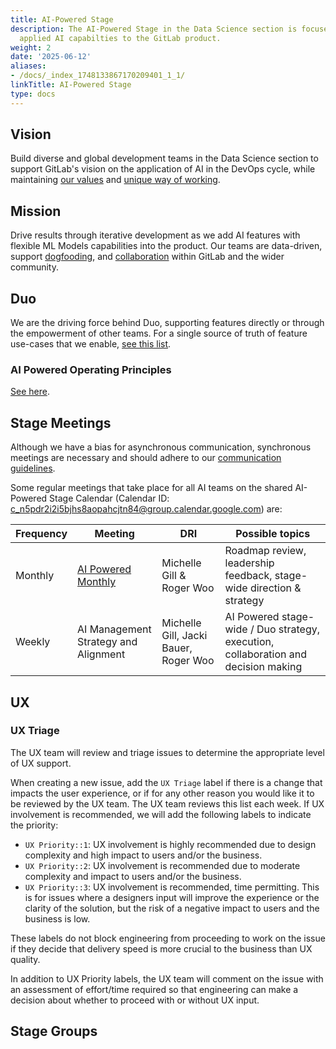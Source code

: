 ```yaml
---
title: AI-Powered Stage
description: The AI-Powered Stage in the Data Science section is focused on providing
  applied AI capabilties to the GitLab product.
weight: 2
date: '2025-06-12'
aliases:
- /docs/_index_1748133867170209401_1_1/
linkTitle: AI-Powered Stage
type: docs
---
```


## Vision

Build diverse and global development teams in the Data Science section to support GitLab's vision on the application of AI in the DevOps cycle,
while maintaining [our values](/handbook/values/) and [unique way of working](/handbook/company/culture/all-remote/guide/).

## Mission

Drive results through iterative development as we add AI features with flexible ML Models capabilities into the product.
Our teams are data-driven, support [dogfooding](https://about.gitlab.com/direction/dogfooding/), and [collaboration](/handbook/values/#collaboration) within GitLab and the wider community.

## Duo

We are the driving force behind Duo, supporting features directly or through the empowerment of other teams. For a single source of truth of feature use-cases that we enable, [see this list](https://docs.gitlab.com/user/gitlab_duo/).

### AI Powered Operating Principles

[See here](https://gitlab.com/groups/gitlab-org/ai-powered/-/wikis/home/operating_principles).

## Stage Meetings

Although we have a bias for asynchronous communication, synchronous meetings are necessary and should adhere to our [communication guidelines](/handbook/communication/#video-calls).

Some regular meetings that take place for all AI teams on the shared AI-Powered Stage Calendar (Calendar ID: c_n5pdr2i2i5bjhs8aopahcjtn84@group.calendar.google.com) are:

| Frequency | Meeting               | DRI         | Possible topics                 |
|-----------|-----------------------|-------------|---------------------------------|
| Monthly   | [AI Powered Monthly](https://docs.google.com/document/d/1WrhJIMzSBkdpfpirxx10AwZyR7FYztyTXZcX3DhOUtE/edit?tab=t.0#heading=h.tw90k29p2p43)            | Michelle Gill & Roger Woo     | Roadmap review, leadership feedback, stage-wide direction & strategy |
| Weekly    | AI Management Strategy and Alignment    | Michelle Gill, Jacki Bauer, Roger Woo   | AI Powered stage-wide / Duo strategy, execution, collaboration and decision making |

## UX

### UX Triage

The UX team will review and triage issues to determine the appropriate level of UX support.  

When creating a new issue, add the `UX Triage` label if there is a change that impacts the user experience, or if for any other reason you would like it to be reviewed by the UX team.
The UX team reviews this list each week. If UX involvement is recommended, we will add the following labels to indicate the priority:

- `UX Priority::1`: UX involvement is highly recommended due to design complexity and high impact to users and/or the business.
- `UX Priority::2`: UX involvement is recommended due to moderate complexity and impact to users and/or the business.
- `UX Priority::3`: UX involvement is recommended, time permitting. This is for issues where a designers input will improve the experience or the clarity of the solution, but the risk of a negative impact to users and the business is low.

These labels do not block engineering from proceeding to work on the issue if they decide that delivery speed is more crucial to the business than UX quality.

In addition to UX Priority labels, the UX team will comment on the issue with an assessment of effort/time required so that engineering can make a decision about whether to proceed with or without UX input.

## Stage Groups
